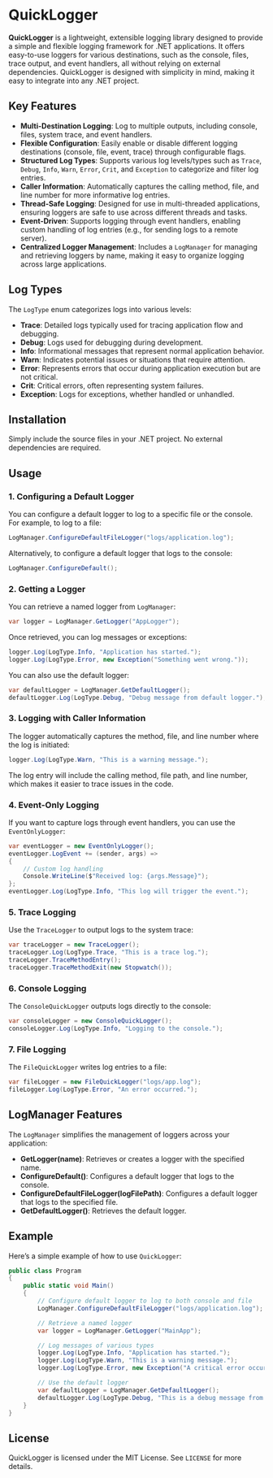 ﻿
# QuickLogger

**QuickLogger** is a lightweight, extensible logging library designed to provide a simple and flexible logging framework for .NET applications. It offers easy-to-use loggers for various destinations, such as the console, files, trace output, and event handlers, all without relying on external dependencies. QuickLogger is designed with simplicity in mind, making it easy to integrate into any .NET project.

## Key Features

- **Multi-Destination Logging**: Log to multiple outputs, including console, files, system trace, and event handlers.
- **Flexible Configuration**: Easily enable or disable different logging destinations (console, file, event, trace) through configurable flags.
- **Structured Log Types**: Supports various log levels/types such as `Trace`, `Debug`, `Info`, `Warn`, `Error`, `Crit`, and `Exception` to categorize and filter log entries.
- **Caller Information**: Automatically captures the calling method, file, and line number for more informative log entries.
- **Thread-Safe Logging**: Designed for use in multi-threaded applications, ensuring loggers are safe to use across different threads and tasks.
- **Event-Driven**: Supports logging through event handlers, enabling custom handling of log entries (e.g., for sending logs to a remote server).
- **Centralized Logger Management**: Includes a `LogManager` for managing and retrieving loggers by name, making it easy to organize logging across large applications.

## Log Types

The `LogType` enum categorizes logs into various levels:

- **Trace**: Detailed logs typically used for tracing application flow and debugging.
- **Debug**: Logs used for debugging during development.
- **Info**: Informational messages that represent normal application behavior.
- **Warn**: Indicates potential issues or situations that require attention.
- **Error**: Represents errors that occur during application execution but are not critical.
- **Crit**: Critical errors, often representing system failures.
- **Exception**: Logs for exceptions, whether handled or unhandled.

## Installation

Simply include the source files in your .NET project. No external dependencies are required.

## Usage

### 1. Configuring a Default Logger

You can configure a default logger to log to a specific file or the console. For example, to log to a file:

```csharp
LogManager.ConfigureDefaultFileLogger("logs/application.log");
```

Alternatively, to configure a default logger that logs to the console:

```csharp
LogManager.ConfigureDefault();
```

### 2. Getting a Logger

You can retrieve a named logger from `LogManager`:

```csharp
var logger = LogManager.GetLogger("AppLogger");
```

Once retrieved, you can log messages or exceptions:

```csharp
logger.Log(LogType.Info, "Application has started.");
logger.Log(LogType.Error, new Exception("Something went wrong."));
```

You can also use the default logger:

```csharp
var defaultLogger = LogManager.GetDefaultLogger();
defaultLogger.Log(LogType.Debug, "Debug message from default logger.");
```

### 3. Logging with Caller Information

The logger automatically captures the method, file, and line number where the log is initiated:

```csharp
logger.Log(LogType.Warn, "This is a warning message.");
```

The log entry will include the calling method, file path, and line number, which makes it easier to trace issues in the code.

### 4. Event-Only Logging

If you want to capture logs through event handlers, you can use the `EventOnlyLogger`:

```csharp
var eventLogger = new EventOnlyLogger();
eventLogger.LogEvent += (sender, args) =>
{
    // Custom log handling
    Console.WriteLine($"Received log: {args.Message}");
};
eventLogger.Log(LogType.Info, "This log will trigger the event.");
```

### 5. Trace Logging

Use the `TraceLogger` to output logs to the system trace:

```csharp
var traceLogger = new TraceLogger();
traceLogger.Log(LogType.Trace, "This is a trace log.");
traceLogger.TraceMethodEntry();
traceLogger.TraceMethodExit(new Stopwatch());
```

### 6. Console Logging

The `ConsoleQuickLogger` outputs logs directly to the console:

```csharp
var consoleLogger = new ConsoleQuickLogger();
consoleLogger.Log(LogType.Info, "Logging to the console.");
```

### 7. File Logging

The `FileQuickLogger` writes log entries to a file:

```csharp
var fileLogger = new FileQuickLogger("logs/app.log");
fileLogger.Log(LogType.Error, "An error occurred.");
```

## LogManager Features

The `LogManager` simplifies the management of loggers across your application:

- **GetLogger(name)**: Retrieves or creates a logger with the specified name.
- **ConfigureDefault()**: Configures a default logger that logs to the console.
- **ConfigureDefaultFileLogger(logFilePath)**: Configures a default logger that logs to the specified file.
- **GetDefaultLogger()**: Retrieves the default logger.

## Example

Here’s a simple example of how to use `QuickLogger`:

```csharp
public class Program
{
    public static void Main()
    {
        // Configure default logger to log to both console and file
        LogManager.ConfigureDefaultFileLogger("logs/application.log");

        // Retrieve a named logger
        var logger = LogManager.GetLogger("MainApp");

        // Log messages of various types
        logger.Log(LogType.Info, "Application has started.");
        logger.Log(LogType.Warn, "This is a warning message.");
        logger.Log(LogType.Error, new Exception("A critical error occurred."));

        // Use the default logger
        var defaultLogger = LogManager.GetDefaultLogger();
        defaultLogger.Log(LogType.Debug, "This is a debug message from the default logger.");
    }
}
```

## License

QuickLogger is licensed under the MIT License. See `LICENSE` for more details.
